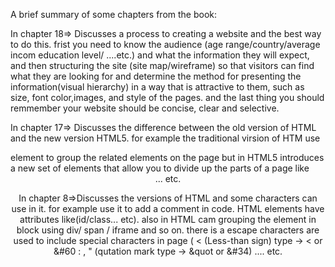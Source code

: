 A brief summary of some chapters from the book: 


In chapter 18=> Discusses a process to creating a website and the best way to do this.
frist you need to know the audience (age range/country/average incom education level/ ....etc.) and what the information they will expect, and then structuring the site (site map/wireframe) so that visitors can find what they are looking for and determine the method for presenting the information(visual hierarchy) in a way that is attractive to them, such as size, font color,images, and style of the pages. 
and the last thing you should remmember your website should be concise, clear and selective.

In chapter 17=> Discusses the difference between the old version of HTML and the new version HTML5.
for example the traditional virsion of HTM use <div> element to group the related elements on the page but in HTML5  introduces a new set of elements that allow you to divide up the parts of a page like <header> <footer> <nav> <article> <aside> ... etc. 

In chapter 8=>Discusses the versions of HTML and some characters can use in it. for example <!-- -->use it to add a comment in code. HTML elements have attributes like(id/class... etc). also in HTML cam grouping the element in block using 
div/ span / iframe and so on.
there is a escape characters are used to include special characters in page ( < (Less-than sign) type -> &lt; or  &#60 : , 
" (qutation mark type -> &quot or &#34) .... etc.


